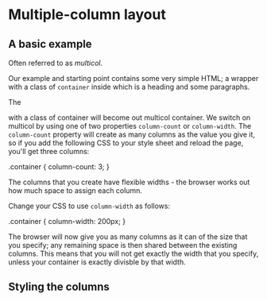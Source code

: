 # Multiple-column layout #

## A basic example ##
Often referred to as *multicol*.

Our example and starting point contains some very simple HTML; a wrapper with a class of `container` inside which is a heading and some paragraphs.

The <div> with a class of container will become out multicol container. We switch on multicol by using one of two properties `column-count` or `column-width`. The `column-count` property will create as many columns as the value you give it, so if you add the following CSS to your style sheet and reload the page, you'll get three columns: 

.container {
  column-count: 3;
}

The columns that you create have flexible widths - the browser works out how much space to assign each column.

Change your CSS to use `column-width` as follows: 

.container {
  column-width: 200px;
}

The browser will now give you as many columns as it can of the size that you specify; any remaining space is then shared between the existing columns. This means that you will not get exactly the width that you specify, unless your container is exactly divisble by that width.

## Styling the columns ##
